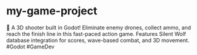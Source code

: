 # my-game-project
🚀 A 3D shooter built in Godot! Eliminate enemy drones, collect ammo, and reach the finish line in this fast-paced action game. Features Silent Wolf database integration for scores, wave-based combat, and 3D movement. #Godot #GameDev
